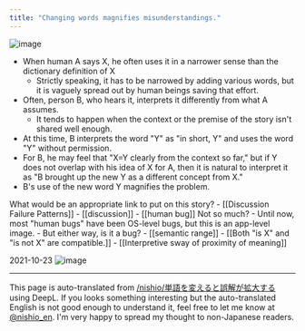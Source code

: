 ```yaml
---
title: "Changing words magnifies misunderstandings."
---
```


![image](https://gyazo.com/7e45fab9f1a2ec8a07210a469981e039/thumb/1000)
- When human A says X, he often uses it in a narrower sense than the dictionary definition of X
    - Strictly speaking, it has to be narrowed by adding various words, but it is vaguely spread out by human beings saving that effort.
- Often, person B, who hears it, interprets it differently from what A assumes.
    - It tends to happen when the context or the premise of the story isn't shared well enough.
- At this time, B interprets the word "Y" as "in short, Y" and uses the word "Y" without permission.
- For B, he may feel that "X=Y clearly from the context so far," but if Y does not overlap with his idea of X for A, then it is natural to interpret it as "B brought up the new Y as a different concept from X."
- B's use of the new word Y magnifies the problem.

What would be an appropriate link to put on this story?
    - [[Discussion Failure Patterns]]
        - [[discussion]]
    - [[human bug]] Not so much?
    - Until now, most "human bugs" have been OS-level bugs, but this is an app-level image.
    - But either way, is it a bug?
    - [[semantic range]]
    - [[Both "is X" and "is not X" are compatible.]]
    - [[Interpretive sway of proximity of meaning]]

2021-10-23
![image](https://gyazo.com/3a86f195083048f0b45ba3f1142fb199/thumb/1000)


---
This page is auto-translated from [/nishio/単語を変えると誤解が拡大する](https://scrapbox.io/nishio/単語を変えると誤解が拡大する) using DeepL. If you looks something interesting but the auto-translated English is not good enough to understand it, feel free to let me know at [@nishio_en](https://twitter.com/nishio_en). I'm very happy to spread my thought to non-Japanese readers.